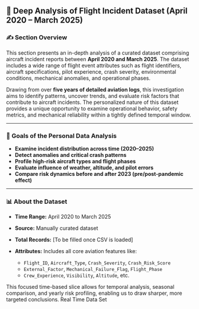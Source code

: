 
## 🛫 **Deep Analysis of  Flight Incident Dataset (April 2020 – March 2025)**

### ✍️ **Section Overview**

This section presents an in-depth analysis of a  curated dataset comprising aircraft incident reports between **April 2020 and March 2025**. The dataset includes a wide range of flight event attributes such as flight identifiers, aircraft specifications, pilot experience, crash severity, environmental conditions, mechanical anomalies, and operational phases.

Drawing from over **five years of detailed aviation logs**, this investigation aims to identify patterns, uncover trends, and evaluate risk factors that contribute to aircraft incidents. The personalized nature of this dataset provides a unique opportunity to examine operational behavior, safety metrics, and mechanical reliability within a tightly defined temporal window.

---

### 🎯 **Goals of the Personal Data Analysis**

* **Examine incident distribution across time (2020–2025)**
* **Detect anomalies and critical crash patterns**
* **Profile high-risk aircraft types and flight phases**
* **Evaluate influence of weather, altitude, and pilot errors**
* **Compare risk dynamics before and after 2023 (pre/post-pandemic effect)**

---

### 📊 **About the Dataset**

* **Time Range:** April 2020 to March 2025
* **Source:** Manually curated dataset
* **Total Records:** \[To be filled once CSV is loaded]
* **Attributes:** Includes all core aviation features like:

  * `Flight_ID`, `Aircraft_Type`, `Crash_Severity`, `Crash_Risk_Score`
  * `External_Factor`, `Mechanical_Failure_Flag`, `Flight_Phase`
  * `Crew_Experience`, `Visibility`, `Altitude`, etc.

This focused time-based slice allows for temporal analysis, seasonal comparison, and yearly risk profiling, enabling us to draw sharper, more targeted conclusions. Real Time Data Set
